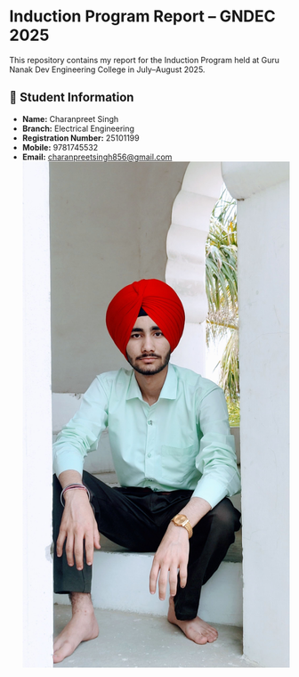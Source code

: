 # Induction Program Report – GNDEC 2025

This repository contains my report for the Induction Program held at Guru Nanak Dev Engineering College in July–August 2025. 

## 👤 Student Information
- **Name:** Charanpreet Singh  
- **Branch:** Electrical Engineering  
- **Registration Number:** 25101199  
- **Mobile:** 9781745532  
- **Email:** charanpreetsingh856@gmail.com
![Image](day1.jpg)

